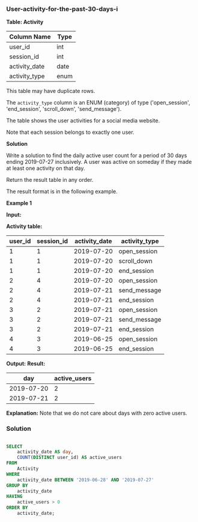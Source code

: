 ### User-activity-for-the-past-30-days-i

**Table: Activity**

| Column Name   | Type         |
|---------------|--------------|
| user_id       | int          |
| session_id    | int          |
| activity_date | date         |
| activity_type | enum         |

This table may have duplicate rows.

The `activity_type` column is an ENUM (category) of type ('open_session', 'end_session', 'scroll_down', 'send_message').

The table shows the user activities for a social media website.

Note that each session belongs to exactly one user.

**Solution**

Write a solution to find the daily active user count for a period of 30 days ending 2019-07-27 inclusively. A user was active on someday if they made at least one activity on that day.

Return the result table in any order.

The result format is in the following example.

**Example 1**

**Input:**

**Activity table:**

| user_id | session_id | activity_date | activity_type |
|---------|------------|---------------|---------------|
| 1       | 1          | 2019-07-20    | open_session  |
| 1       | 1          | 2019-07-20    | scroll_down   |
| 1       | 1          | 2019-07-20    | end_session   |
| 2       | 4          | 2019-07-20    | open_session  |
| 2       | 4          | 2019-07-21    | send_message  |
| 2       | 4          | 2019-07-21    | end_session   |
| 3       | 2          | 2019-07-21    | open_session  |
| 3       | 2          | 2019-07-21    | send_message  |
| 3       | 2          | 2019-07-21    | end_session   |
| 4       | 3          | 2019-06-25    | open_session  |
| 4       | 3          | 2019-06-25    | end_session   |

 **Output:**
**Result:**

| day        | active_users |
|------------|--------------|
| 2019-07-20 | 2            |
| 2019-07-21 | 2            |

**Explanation:** Note that we do not care about days with zero active users.

### Solution
```sql

SELECT
    activity_date AS day,
    COUNT(DISTINCT user_id) AS active_users
FROM
    Activity
WHERE
    activity_date BETWEEN '2019-06-28' AND '2019-07-27'
GROUP BY
    activity_date
HAVING
    active_users > 0
ORDER BY
    activity_date;

